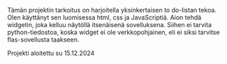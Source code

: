 Tämän projektin tarkoitus on harjoitella yksinkertaisen 
to do-listan tekoa. Olen käyttänyt sen luomisessa html, css ja JavaScriptiä. Aion tehdä widgetin, joka kelluu näytöllä itsenäisenä sovelluksena. Siihen ei tarvita python-tiedostoa, koska widget ei ole verkkopohjainen, eli ei siksi tarvitse flas-sovellusta taakseen.

Projekti aloitettu su 15.12.2024
